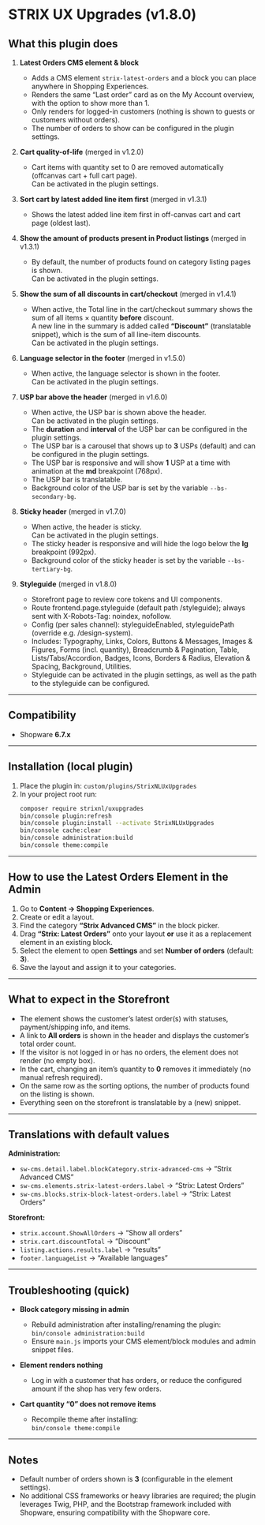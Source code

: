 # STRIX UX Upgrades (v1.8.0)

## What this plugin does

1. **Latest Orders CMS element & block**

    - Adds a CMS element `strix-latest-orders` and a block you can place anywhere in Shopping Experiences.
    - Renders the same “Last order” card as on the My Account overview, with the option to show more than 1.
    - Only renders for logged-in customers (nothing is shown to guests or customers without orders).
    - The number of orders to show can be configured in the plugin settings.

2. **Cart quality-of-life** (merged in v1.2.0)

    - Cart items with quantity set to 0 are removed automatically (offcanvas cart + full cart page).  
       Can be activated in the plugin settings.

3. **Sort cart by latest added line item first** (merged in v1.3.1)

    - Shows the latest added line item first in off-canvas cart and cart page (oldest last).

4. **Show the amount of products present in Product listings** (merged in v1.3.1)

    - By default, the number of products found on category listing pages is shown.  
       Can be activated in the plugin settings.

5. **Show the sum of all discounts in cart/checkout** (merged in v1.4.1)

    - When active, the Total line in the cart/checkout summary shows the sum of all items × quantity **before** discount.  
       A new line in the summary is added called **“Discount”** (translatable snippet), which is the sum of all line-item discounts.  
       Can be activated in the plugin settings.

6. **Language selector in the footer** (merged in v1.5.0)

    - When active, the language selector is shown in the footer.  
       Can be activated in the plugin settings.

7. **USP bar above the header** (merged in v1.6.0)

    - When active, the USP bar is shown above the header.  
      Can be activated in the plugin settings.
    - The **duration** and **interval** of the USP bar can be configured in the plugin settings.
    - The USP bar is a carousel that shows up to **3** USPs (default) and can be configured in the plugin settings.
    - The USP bar is responsive and will show **1** USP at a time with animation at the **md** breakpoint (768px).
    - The USP bar is translatable.
    - Background color of the USP bar is set by the variable `--bs-secondary-bg`.

8. **Sticky header** (merged in v1.7.0)

    - When active, the header is sticky.  
       Can be activated in the plugin settings.
    - The sticky header is responsive and will hide the logo below the **lg** breakpoint (992px).
    - Background color of the sticky header is set by the variable `--bs-tertiary-bg`.

9. **Styleguide** (merged in v1.8.0)

    - Storefront page to review core tokens and UI components.
    - Route frontend.page.styleguide (default path /styleguide); always sent with X-Robots-Tag: noindex, nofollow.
    - Config (per sales channel): styleguideEnabled, styleguidePath (override e.g. /design-system).
    - Includes: Typography, Links, Colors, Buttons & Messages, Images & Figures, Forms (incl. quantity), Breadcrumb & Pagination, Table, Lists/Tabs/Accordion, Badges, Icons, Borders & Radius, Elevation & Spacing, Background, Utilities.
    - Styleguide can be activated in the plugin settings, as well as the path to the styleguide can be configured.

---

## Compatibility

-   Shopware **6.7.x**

---

## Installation (local plugin)

1. Place the plugin in: `custom/plugins/StrixNLUxUpgrades`
2. In your project root run:
    ```bash
    composer require strixnl/uxupgrades
    bin/console plugin:refresh
    bin/console plugin:install --activate StrixNLUxUpgrades
    bin/console cache:clear
    bin/console administration:build
    bin/console theme:compile
    ```

---

## How to use the Latest Orders Element in the Admin

1. Go to **Content → Shopping Experiences**.
2. Create or edit a layout.
3. Find the category **“Strix Advanced CMS”** in the block picker.
4. Drag **“Strix: Latest Orders”** onto your layout **or** use it as a replacement element in an existing block.
5. Select the element to open **Settings** and set **Number of orders** (default: **3**).
6. Save the layout and assign it to your categories.

---

## What to expect in the Storefront

-   The element shows the customer’s latest order(s) with statuses, payment/shipping info, and items.
-   A link to **All orders** is shown in the header and displays the customer’s total order count.
-   If the visitor is not logged in or has no orders, the element does not render (no empty box).
-   In the cart, changing an item’s quantity to **0** removes it immediately (no manual refresh required).
-   On the same row as the sorting options, the number of products found on the listing is shown.
-   Everything seen on the storefront is translatable by a (new) snippet.

---

## Translations with default values

**Administration:**

-   `sw-cms.detail.label.blockCategory.strix-advanced-cms` → “Strix Advanced CMS”
-   `sw-cms.elements.strix-latest-orders.label` → “Strix: Latest Orders”
-   `sw-cms.blocks.strix-block-latest-orders.label` → “Strix: Latest Orders”

**Storefront:**

-   `strix.account.ShowAllOrders` → “Show all orders”
-   `strix.cart.discountTotal` → “Discount”
-   `listing.actions.results.label` → “results”
-   `footer.languageList` → “Available languages”

---

## Troubleshooting (quick)

-   **Block category missing in admin**

    -   Rebuild administration after installing/renaming the plugin:  
        `bin/console administration:build`
    -   Ensure `main.js` imports your CMS element/block modules and admin snippet files.

-   **Element renders nothing**

    -   Log in with a customer that has orders, or reduce the configured amount if the shop has very few orders.

-   **Cart quantity “0” does not remove items**
    -   Recompile theme after installing:  
        `bin/console theme:compile`

---

## Notes

-   Default number of orders shown is **3** (configurable in the element settings).
-   No additional CSS frameworks or heavy libraries are required; the plugin leverages Twig, PHP, and the Bootstrap framework included with Shopware, ensuring compatibility with the Shopware core.
